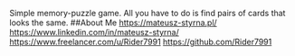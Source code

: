 Simple memory-puzzle game. All you have to do is find pairs of cards that looks the same.
##About Me
https://mateusz-styrna.pl/
https://www.linkedin.com/in/mateusz-styrna/
https://www.freelancer.com/u/Rider7991
https://github.com/Rider7991